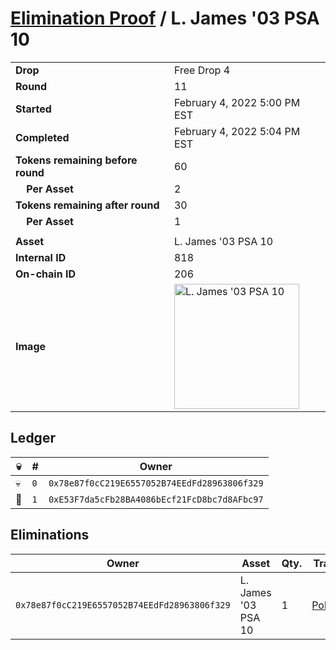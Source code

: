 # [Elimination Proof](./readme.md) / L. James &#039;03 PSA 10

|||
|---|---|
| **Drop** | Free Drop 4 |
| **Round** | 11 |
| **Started** | February 4, 2022 5:00 PM EST |
| **Completed** | February 4, 2022 5:04 PM EST |
| **Tokens remaining before round** | 60 |
| **&nbsp;&nbsp;&nbsp;&nbsp;Per Asset** | 2 |
| **Tokens remaining after round** | 30 |
| **&nbsp;&nbsp;&nbsp;&nbsp;Per Asset** | 1 |
| | |
| **Asset** | L. James &#039;03 PSA 10 |
| **Internal ID** | 818 |
| **On-chain ID** | 206 |
| **Image** | <img src="https://tcdn.blokpax.com/957181fa-d423-4d18-bd04-00f824954556/95519e0d94ef3dc5ab657fe857b9540039eaee4ac7fb8611627b6502b36f9266.jpg" height="200" alt="L. James &#039;03 PSA 10" /> |

## Ledger

| 💀 | # | Owner |
| --- | --- | --- |
| 💀 | `0` | `0x78e87f0cC219E6557052B74EEdFd28963806f329` |
| 👑 | `1` | `0xE53F7da5cFb28BA4086bEcf21FcD8bc7d8AFbc97` |


## Eliminations

| Owner | Asset | Qty. | Transaction |
| --- | --- | --- | --- |
| `0x78e87f0cC219E6557052B74EEdFd28963806f329` | L. James '03 PSA 10 | 1 | [Polygonscan](https://polygonscan.com/tx/0xdc300183e6750f45e82d250f70209eb3d74f3e2ae18b138443687ca5c1d0c01e) |

